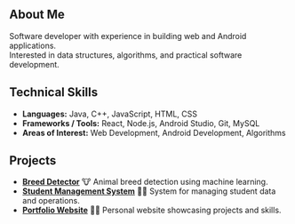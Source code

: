 ## About Me
Software developer with experience in building web and Android applications.  
Interested in data structures, algorithms, and practical software development.



## Technical Skills
- **Languages:** Java, C++, JavaScript, HTML, CSS  
- **Frameworks / Tools:** React, Node.js, Android Studio, Git, MySQL  
- **Areas of Interest:** Web Development, Android Development, Algorithms  



## Projects
- [**Breed Detector**](https://github.com/kumarr-ankit/Breed_Detector) 🐮 Animal breed detection using machine learning.  
- [**Student Management System**](https://github.com/kumarr-ankit/StudentManagementSystem) 🧑‍🎓 System for managing student data and operations.  
- [**Portfolio Website**](https://github.com/kumarr-ankit/Portfolio) 🧑‍🦰 Personal website showcasing projects and skills.  

